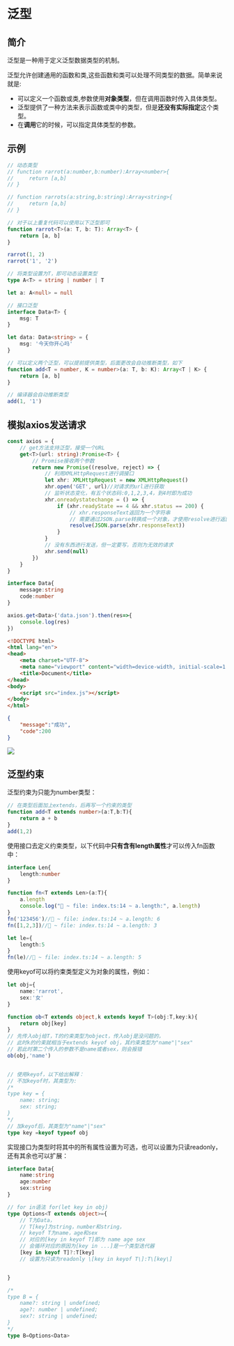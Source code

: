 # 泛型


## 简介

泛型是一种用于定义泛型数据类型的机制。



泛型允许创建通用的函数和类,这些函数和类可以处理不同类型的数据。简单来说就是:

- 可以定义一个函数或类,参数使用**对象类型**，但在调用函数时传入具体类型。
- 泛型提供了一种方法来表示函数或类中的类型，但是**还没有实际指定**这个类型。
- 在**调用**它的时候，可以指定具体类型的参数。



## 示例

```typescript
// 动态类型
// function rarrot(a:number,b:number):Array<number>{
//     return [a,b]
// }

// function rarrots(a:string,b:string):Array<string>{
//     return [a,b]
// }

// 对于以上重复代码可以使用以下泛型即可
function rarrot<T>(a: T, b: T): Array<T> {
    return [a, b]
}

rarrot(1, 2)
rarrot('1', '2')

// 将类型设置为T，即可动态设置类型
type A<T> = string | number | T

let a: A<null> = null

// 接口泛型
interface Data<T> {
    msg: T
}

let data: Data<string> = {
    msg: '今天你开心吗'
}

// 可以定义两个泛型，可以提前提供类型，后面更改会自动推断类型，如下
function add<T = number, K = number>(a: T, b: K): Array<T | K> {
    return [a, b]
}

// 编译器会自动推断类型
add(1, '1')
```





## 模拟axios发送请求

```typescript
const axios = {
    // get方法支持泛型，接受一个URL
    get<T>(url: string):Promise<T> {
        // Promise接收两个参数
        return new Promise((resolve, reject) => {
            // 利用XMLHttpRequest进行调接口
            let xhr: XMLHttpRequest = new XMLHttpRequest()
            xhr.open('GET', url)//对请求的url进行获取
            // 监听状态变化，有五个状态码:0,1,2,3,4，到4时即为成功
            xhr.onreadystatechange = () => {
                if (xhr.readyState == 4 && xhr.status == 200) {
                    // xhr.responseText返回为一个字符串
                    // 需要通过JSON.parse转换成一个对象，才使用resolve进行返回
                    resolve(JSON.parse(xhr.responseText))
                }
            }
            // 没有东西进行发送，但一定要写，否则为无效的请求
            xhr.send(null)
        })
    }
}

interface Data{
    message:string 
    code:number
}

axios.get<Data>('data.json').then(res=>{
    console.log(res)
})
```



```html
<!DOCTYPE html>
<html lang="en">
<head>
    <meta charset="UTF-8">
    <meta name="viewport" content="width=device-width, initial-scale=1.0">
    <title>Document</title>
</head>
<body>
    <script src="index.js"></script>
</body>
</html>
```



```json
{
    "message":"成功",
    "code":200
}
```

![](https://cdn.jsdelivr.net/gh/hr1201/img@main/imgs/202307261824424.png)



## 泛型约束

泛型约束为只能为number类型：

```typescript
// 在类型后面加上extends，后再写一个约束的类型
function add<T extends number>(a:T,b:T){
    return a + b
}
add(1,2)
```



使用接口去定义约束类型，以下代码中**只有含有length属性**才可以传入fn函数中：

```typescript
interface Len{
    length:number
}

function fn<T extends Len>(a:T){
    a.length
    console.log("🚀 ~ file: index.ts:14 ~ a.length:", a.length)
}
fn('123456')//🚀 ~ file: index.ts:14 ~ a.length: 6
fn([1,2,3])//🚀 ~ file: index.ts:14 ~ a.length: 3

let le={
    length:5
}
fn(le)//🚀 ~ file: index.ts:14 ~ a.length: 5
```



使用keyof可以将约束类型定义为对象的属性，例如：

```typescript
let obj={
    name:'rarrot',
    sex:'女'
}

function ob<T extends object,k extends keyof T>(obj:T,key:k){
    return obj[key]
}
// 先传入obj给T，T的约束类型为object，传入obj是没问题的，
// 此时k的约束就相当于extends keyof obj，其约束类型为"name"|"sex"
// 若此时第二个传入的参数不是name或者sex，则会报错
ob(obj,'name')


// 使用keyof，以下给出解释：
// 不加keyof时，其类型为:
/*
type key = {
    name: string;
    sex: string;
}
*/ 
// 加keyof后，其类型为"name"|"sex"
type key =keyof typeof obj
```



实现接口为类型时将其中的所有属性设置为可选，也可以设置为只读readonly，还有其余也可以扩展：

```typescript
interface Data{
    name:string
    age:number
    sex:string
}

// for in语法 for(let key in obj)
type Options<T extends object>={
    // T为Data，
    // T[key]为string，number和string，
    // keyof T为name，age和sex
    // 对应的[key in keyof T]即为 name age sex
    // 会循环对应的原因为[key in ...]是一个类型迭代器
    [key in keyof T]?:T[key]
    // 设置为只读为readonly \[key in keyof T\]:T\[key\]


}

/*
type B = {
    name?: string | undefined;
    age?: number | undefined;
    sex?: string | undefined;
}
*/
type B=Options<Data>
```

